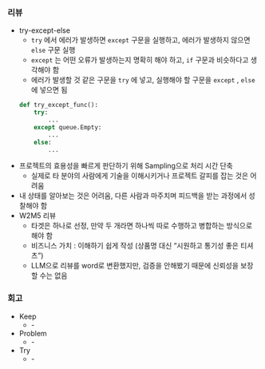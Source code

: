 ### 리뷰
- try-except-else
    - `try` 에서 에러가 발생하면 `except` 구문을 실행하고, 에러가 발생하지 않으면 `else` 구문 실행
    - `except` 는 어떤 오류가 발생하는지 명확히 해야 하고, `if` 구문과 비슷하다고 생각해야 함
    - 에러가 발생할 것 같은 구문을 `try` 에 넣고, 실행해야 할 구문을 `except` , `else` 에 넣으면 됨
    ``` python
    def try_except_func():
        try:
            ...
        except queue.Empty:
            ...
        else:
            ...
    ```
- 프로젝트의 효용성을 빠르게 판단하기 위해 Sampling으로 처리 시간 단축
    - 실제로 타 분야의 사람에게 기술을 이해시키거나 프로젝트 갈피를 잡는 것은 어려움
- 내 상태를 알아보는 것은 어려움, 다른 사람과 마주치며 피드백을 받는 과정에서 성찰해야 함
- W2M5 리뷰
    - 타겟은 하나로 선정, 만약 두 개라면 하나씩 따로 수행하고 병합하는 방식으로 해야 함
    - 비즈니스 가치 : 이해하기 쉽게 작성 (상품명 대신 “시원하고 통기성 좋은 티셔츠”)
    - LLM으로 리뷰를 word로 변환했지만, 검증을 안해봤기 때문에 신뢰성을 보장할 수는 없음
### 회고
- Keep
    - \-
- Problem
    - \-
- Try
    - \-